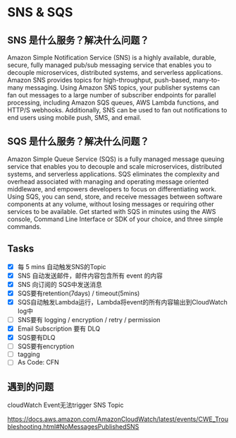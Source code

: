 # SNS & SQS

## SNS 是什么服务？解决什么问题？

Amazon Simple Notification Service (SNS) is a highly available, durable, secure, fully managed pub/sub messaging service that enables you to decouple microservices, distributed systems, and serverless applications. Amazon SNS provides topics for high-throughput, push-based, many-to-many messaging. Using Amazon SNS topics, your publisher systems can fan out messages to a large number of subscriber endpoints for parallel processing, including Amazon SQS queues, AWS Lambda functions, and HTTP/S webhooks. Additionally, SNS can be used to fan out notifications to end users using mobile push, SMS, and email.

## SQS 是什么服务？解决什么问题？

Amazon Simple Queue Service (SQS) is a fully managed message queuing service that enables you to decouple and scale microservices, distributed systems, and serverless applications. SQS eliminates the complexity and overhead associated with managing and operating message oriented middleware, and empowers developers to focus on differentiating work. Using SQS, you can send, store, and receive messages between software components at any volume, without losing messages or requiring other services to be available. Get started with SQS in minutes using the AWS console, Command Line Interface or SDK of your choice, and three simple commands.

## Tasks

- [x] 每 5 mins 自动触发SNS的Topic
- [x] SNS 自动发送邮件，邮件内容包含所有 event 的内容
- [x] SNS 向订阅的 SQS中发送消息
- [x] SQS要有retention(7days) / timeout(5mins)
- [x] SQS自动触发Lambda运行，Lambda将event的所有内容输出到CloudWatch log中
- [ ] SNS要有 logging / encryption / retry / permission
- [x] Email Subscription 要有 DLQ
- [x] SQS要有DLQ
- [ ] SQS要有encryption
- [ ] tagging
- [ ] As Code: CFN

## 遇到的问题

cloudWatch Event无法trigger SNS Topic

https://docs.aws.amazon.com/AmazonCloudWatch/latest/events/CWE_Troubleshooting.html#NoMessagesPublishedSNS
